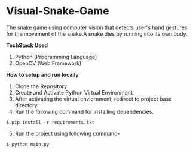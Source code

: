 # Visual-Snake-Game
The snake game using computer vision that detects user's hand gestures for the movement of the snake.A snake dies by running into its own body.  


**TechStack Used**
1. Python (Programming Language)
2. OpenCV (Web Framework)

**How to setup and run locally**

1. Clone the Repository
2. Create and Activate Python Virtual Environment
3. After activating the virtual enviornment, redirect to project base directory.
4. Run the following command for installing dependencies. 
  ```
  $ pip install -r requirements.txt
  ```
5. Run the project using following command-
  ```
  $ python main.py
  ```

